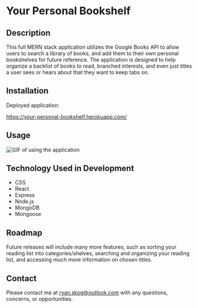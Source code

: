 # Your Personal Bookshelf

## Description

This full MERN stack application utilizes the Google Books API to allow users to search a library of books, and add them to their own personal bookshelves for future reference. The application is designed to help organize a backlist of books to read, branched interests, and even just titles a user sees or hears about that they want to keep tabs on.

## Installation

Deployed application:

https://your-personal-bookshelf.herokuapp.com/

## Usage

<img src="./client/public/demo.gif" alt="GIF of using the application"/>

## Technology Used in Development

- CSS
- React
- Express
- Node.js
- MongoDB
- Mongoose

## Roadmap

Future releases will include many more features, such as sorting your reading list into categories/shelves, searching and organizing your reading list, and accessing much more information on chosen titles.

## Contact

Please contact me at ryan.skog@outlook.com with any questions, concerns, or opportunities.

